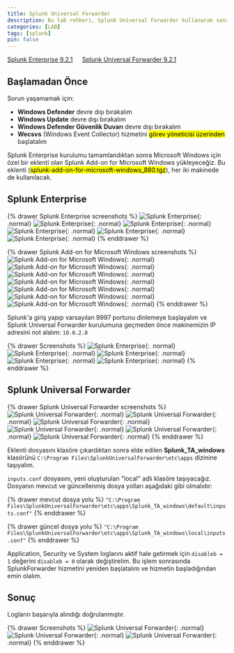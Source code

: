 ```yaml
---
title: Splunk Universal Forwarder
description: Bu lab rehberi, Splunk Universal Forwarder kullanarak sanal bir Windows 10 agent makinesi üzerinden log toplamayı göstermektedir.
categories: [LAB]
tags: [splunk]
pin: false
---
```

[Splunk Enterprise 9.2.1](https://www.splunk.com/en_us/download/splunk-enterprise.html)&nbsp;&emsp;
[Splunk Universal Forwarder 9.2.1](https://www.splunk.com/en_us/download/universal-forwarder.html)

## Başlamadan Önce
Sorun yaşamamak için:
- **Windows Defender** devre dışı bırakalım
- **Windows Update** devre dışı bırakalım
- **Windows Defender Güvenlik Duvarı** devre dışı bırakalım
- **Wecsvs** (Windows Event Collector) hizmetini <mark>görev yöneticisi üzerinden</mark> başlatalım

Splunk Enterprise kurulumu tamamlandıktan sonra Microsoft Windows için özel bir eklenti olan Splunk Add-on for Microsoft Windows yükleyeceğiz. Bu eklenti (<mark>splunk-add-on-for-microsoft-windows_880.tgz</mark>), her iki makinede de kullanılacak.

## Splunk Enterprise

{% drawer Splunk Enterprise screenshots %}
![Splunk Enterprise](/assets/attachment/splunk-enterprise-1.png){: .normal}
![Splunk Enterprise](/assets/attachment/splunk-enterprise-2.png){: .normal}
![Splunk Enterprise](/assets/attachment/splunk-enterprise-3.png){: .normal}
![Splunk Enterprise](/assets/attachment/splunk-enterprise-4.png){: .normal}
![Splunk Enterprise](/assets/attachment/splunk-enterprise-5.png){: .normal}
![Splunk Enterprise](/assets/attachment/splunk-enterprise-6.png){: .normal}
{% enddrawer %}

{% drawer Splunk Add-on for Microsoft Windows screenshots %}
![Splunk Add-on for Microsoft Windows](/assets/attachment/splunk-add-on-1.png){: .normal}
![Splunk Add-on for Microsoft Windows](/assets/attachment/splunk-add-on-2.png){: .normal}
![Splunk Add-on for Microsoft Windows](/assets/attachment/splunk-add-on-3.png){: .normal}
![Splunk Add-on for Microsoft Windows](/assets/attachment/splunk-add-on-4.png){: .normal}
![Splunk Add-on for Microsoft Windows](/assets/attachment/splunk-add-on-5.png){: .normal}
![Splunk Add-on for Microsoft Windows](/assets/attachment/splunk-add-on-6.png){: .normal}
![Splunk Add-on for Microsoft Windows](/assets/attachment/splunk-add-on-7.png){: .normal}
{% enddrawer %}

Splunk'a giriş yapıp varsayılan 9997 portunu dinlemeye başlayalım ve Splunk Universal Forwarder kurulumuna geçmeden önce makinemizin IP adresini not alalım: `10.0.2.8`

{% drawer Screenshots %}
![Splunk Enterprise](/assets/attachment/splunk-port-1.png){: .normal}
![Splunk Enterprise](/assets/attachment/splunk-port-2.png){: .normal}
![Splunk Enterprise](/assets/attachment/splunk-port-3.png){: .normal}
![Splunk Enterprise](/assets/attachment/splunk-port-4.png){: .normal}
![Splunk Enterprise](/assets/attachment/splunk-port-5.png){: .normal}
{% enddrawer %}

## Splunk Universal Forwarder

{% drawer Splunk Universal Forwarder screenshots %}
![Splunk Universal Forwarder](/assets/attachment/forwarder-1.png){: .normal}
![Splunk Universal Forwarder](/assets/attachment/forwarder-2.png){: .normal}
![Splunk Universal Forwarder](/assets/attachment/forwarder-3.png){: .normal}
![Splunk Universal Forwarder](/assets/attachment/forwarder-4.png){: .normal}
![Splunk Universal Forwarder](/assets/attachment/forwarder-5.png){: .normal}
![Splunk Universal Forwarder](/assets/attachment/forwarder-6.png){: .normal}
{% enddrawer %}

Eklenti dosyasını klasöre çıkardıktan sonra elde edilen **Splunk_TA_windows** klasörünü `C:\Program Files\SplunkUniversalForwarder\etc\apps` dizinine taşıyalım. 

`inputs.conf` dosyasını, yeni oluşturulan "local" adlı klasöre taşıyacağız. Dosyanın mevcut ve güncellenmiş dosya yolları aşağıdaki gibi olmalıdır:

{% drawer mevcut dosya yolu %}
``"C:\Program Files\SplunkUniversalForwarder\etc\apps\Splunk_TA_windows\default\inputs.conf"``
{% enddrawer %}

{% drawer güncel dosya yolu %}
``"C:\Program Files\SplunkUniversalForwarder\etc\apps\Splunk_TA_windows\local\inputs.conf"``
{% enddrawer %}

Application, Security ve System loglarını aktif hale getirmek için `disableb = 1` değerini `disableb = 0` olarak değiştirelim. Bu işlem sonrasında SplunkForwarder hizmetini yeniden başlatalım ve hizmetin başladığından emin olalım.

## Sonuç

Logların başarıyla alındığı doğrulanmıştır.

{% drawer Screenshots %}
![Splunk Universal Forwarder](/assets/attachment/splunk-lab-1.png){: .normal}
![Splunk Universal Forwarder](/assets/attachment/splunk-lab-2.png){: .normal}
![Splunk Universal Forwarder](/assets/attachment/splunk-lab-3.png){: .normal}
{% enddrawer %}